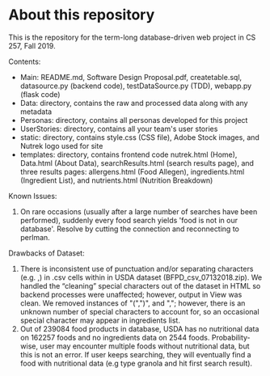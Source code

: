 # About this repository
This is the repository for the term-long database-driven web project in CS 257, Fall 2019.

Contents:
- Main: README.md, Software Design Proposal.pdf, createtable.sql, datasource.py (backend code), testDataSource.py (TDD), webapp.py (flask code)
- Data: directory, contains the raw and processed data along with any metadata
- Personas: directory, contains all personas developed for this project
- UserStories: directory, contains all your team's user stories
- static: directory, contains style.css (CSS file), Adobe Stock images, and Nutrek logo used for site
- templates: directory, contains frontend code nutrek.html (Home), Data.html (About Data), searchResults.html (search results page), and three results pages: allergens.html (Food Allegen), ingredients.html (Ingredient List), and nutrients.html (Nutrition Breakdown)


Known Issues: 
1. On rare occasions (usually after a large number of searches have been performed), suddenly every food search yields 'food is not in our database'. Resolve by cutting the connection and reconnecting to perlman. 

Drawbacks of Dataset:
1. There is inconsistent use of punctuation and/or separating characters (e.g. ,) in .csv cells within in USDA dataset (BFPD_csv_07132018.zip). We handled the “cleaning” special characters out of the dataset in HTML so backend processes were unaffected; however, output in View was clean. We removed instances of "(",")", and ","; however, there is an unknown number of special characters to account for, so an occasional special character may appear in ingredients list.
2. Out of 239084 food products in database, USDA has no nutritional data on 162257 foods and no ingredients data on 2544 foods. Probability-wise, user may encounter multiple foods without nutritional data, but this is not an error. If user keeps searching, they will eventually find a food with nutritional data (e.g type granola and hit first search result).
